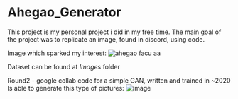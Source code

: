 # Ahegao_Generator
This project is my personal project i did in my free time. The main goal of the project was to replicate an image, found in discord, using code. 

Image which sparked my interest:
![ahegao facu aa](https://user-images.githubusercontent.com/65367384/197522198-cc6536e2-52a0-457c-a00f-51a729fd2d66.jpg)

Dataset can be found at *Images* folder 

Round2 - google collab code for a simple GAN, written and trained in ~2020
Is able to generate this type of pictures: ![image](https://github.com/user-attachments/assets/d1cc5d3d-e496-40f6-be7f-8a947c33900c)

